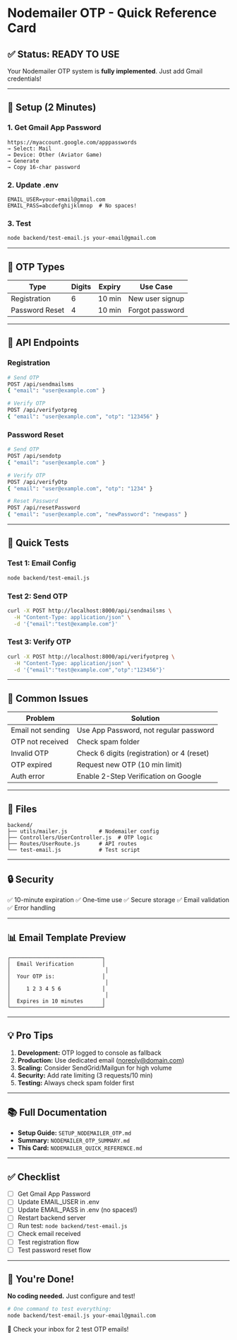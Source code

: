 # Nodemailer OTP - Quick Reference Card

## ✅ Status: READY TO USE

Your Nodemailer OTP system is **fully implemented**. Just add Gmail credentials!

---

## 🚀 Setup (2 Minutes)

### 1. Get Gmail App Password

```
https://myaccount.google.com/apppasswords
→ Select: Mail
→ Device: Other (Aviator Game)
→ Generate
→ Copy 16-char password
```

### 2. Update .env

```env
EMAIL_USER=your-email@gmail.com
EMAIL_PASS=abcdefghijklmnop  # No spaces!
```

### 3. Test

```bash
node backend/test-email.js your-email@gmail.com
```

---

## 📧 OTP Types

| Type           | Digits | Expiry | Use Case        |
| -------------- | ------ | ------ | --------------- |
| Registration   | 6      | 10 min | New user signup |
| Password Reset | 4      | 10 min | Forgot password |

---

## 🔌 API Endpoints

### Registration

```bash
# Send OTP
POST /api/sendmailsms
{ "email": "user@example.com" }

# Verify OTP
POST /api/verifyotpreg
{ "email": "user@example.com", "otp": "123456" }
```

### Password Reset

```bash
# Send OTP
POST /api/sendotp
{ "email": "user@example.com" }

# Verify OTP
POST /api/verifyOtp
{ "email": "user@example.com", "otp": "1234" }

# Reset Password
POST /api/resetPassword
{ "email": "user@example.com", "newPassword": "newpass" }
```

---

## 🧪 Quick Tests

### Test 1: Email Config

```bash
node backend/test-email.js
```

### Test 2: Send OTP

```bash
curl -X POST http://localhost:8000/api/sendmailsms \
  -H "Content-Type: application/json" \
  -d '{"email":"test@example.com"}'
```

### Test 3: Verify OTP

```bash
curl -X POST http://localhost:8000/api/verifyotpreg \
  -H "Content-Type: application/json" \
  -d '{"email":"test@example.com","otp":"123456"}'
```

---

## 🐛 Common Issues

| Problem           | Solution                                   |
| ----------------- | ------------------------------------------ |
| Email not sending | Use App Password, not regular password     |
| OTP not received  | Check spam folder                          |
| Invalid OTP       | Check 6 digits (registration) or 4 (reset) |
| OTP expired       | Request new OTP (10 min limit)             |
| Auth error        | Enable 2-Step Verification on Google       |

---

## 📁 Files

```
backend/
├── utils/mailer.js          # Nodemailer config
├── Controllers/UserController.js  # OTP logic
├── Routes/UserRoute.js      # API routes
└── test-email.js            # Test script
```

---

## 🔒 Security

✅ 10-minute expiration
✅ One-time use
✅ Secure storage
✅ Email validation
✅ Error handling

---

## 📊 Email Template Preview

```
┌─────────────────────────────┐
│  Email Verification         │
│                              │
│  Your OTP is:               │
│                              │
│     1 2 3 4 5 6             │
│                              │
│  Expires in 10 minutes      │
└─────────────────────────────┘
```

---

## 💡 Pro Tips

1. **Development:** OTP logged to console as fallback
2. **Production:** Use dedicated email (noreply@domain.com)
3. **Scaling:** Consider SendGrid/Mailgun for high volume
4. **Security:** Add rate limiting (3 requests/10 min)
5. **Testing:** Always check spam folder first

---

## 📚 Full Documentation

- **Setup Guide:** `SETUP_NODEMAILER_OTP.md`
- **Summary:** `NODEMAILER_OTP_SUMMARY.md`
- **This Card:** `NODEMAILER_QUICK_REFERENCE.md`

---

## ✅ Checklist

- [ ] Get Gmail App Password
- [ ] Update EMAIL_USER in .env
- [ ] Update EMAIL_PASS in .env (no spaces!)
- [ ] Restart backend server
- [ ] Run test: `node backend/test-email.js`
- [ ] Check email received
- [ ] Test registration flow
- [ ] Test password reset flow

---

## 🎉 You're Done!

**No coding needed.** Just configure and test!

```bash
# One command to test everything:
node backend/test-email.js your-email@gmail.com
```

📧 Check your inbox for 2 test OTP emails!
